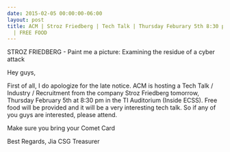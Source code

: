 ```yaml
---
date: 2015-02-05 00:00:00-06:00
layout: post
title: ACM | Stroz Friedberg | Tech Talk | Thursday Feburary 5th 8:30 pm | TI Auditorium
  | FREE FOOD
---
```


STROZ FRIEDBERG - Paint me a picture: Examining the residue of a cyber attack

Hey guys,

First of all, I do apologize for the late notice. ACM is hosting a Tech Talk / Industry / Recruitment from the company Stroz Friedberg tomorrow, Thursday February 5th at 8:30 pm in the TI Auditorium (Inside ECSS). Free food will be provided and it will be a very interesting tech talk. So if any of you guys are interested, please attend.

Make sure you bring your Comet Card

Best Regards,
Jia
CSG Treasurer
